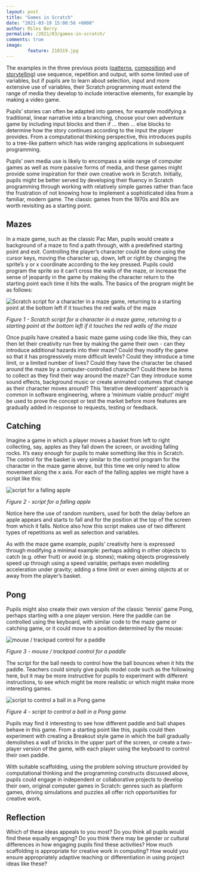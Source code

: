 ```yaml
---
layout: post
title: "Games in Scratch"
date: "2021-03-19 15:00:56 +0000"
author: Miles Berry
permalink: /2021/03/games-in-scratch/
comments: true
image:
        feature: 210319.jpg
---
```


The examples in the three previous posts ([patterns](/2021/03/patterns-in-scratch/), [composition](/2021/03/composition-in-scratch/) and [storytelling](/2021/03/storytelling-in-scratch/)) use sequence, repetition and output, with some limited use of variables, but if pupils are to learn about selection, input and more extensive use of variables, their Scratch programming must extend the range of media they develop to include interactive elements, for example by making a video game.

Pupils’ stories can often be adapted into games, for example modifying a traditional, linear narrative into a branching, choose your own adventure game by including input blocks and then if … then … else blocks to determine how the story continues according to the input the player provides. From a computational thinking perspective, this introduces pupils to a tree-like pattern which has wide ranging applications in subsequent programming.

Pupils’ own media use is likely to encompass a wide range of computer games as well as more passive forms of media, and these games might provide some inspiration for their own creative work in Scratch. Initially, pupils might be better served by developing their fluency in Scratch programming through working with relatively simple games rather than face the frustration of not knowing how to implement a sophisticated idea from a familiar, modern game. The classic games from the 1970s and 80s are worth revisiting as a starting point.

## Mazes

In a maze game, such as the classic Pac Man, pupils would create a background of a maze to find a path through, with a predefined starting point and exit. Controlling the player’s character could be done using the cursor keys, moving the character up, down, left or right by changing the sprite’s y or x coordinate according to the key pressed. Pupils could program the sprite so it can’t cross the walls of the maze, or increase the sense of jeopardy in the game by making the character return to the starting point each time it hits the walls. The basics of the program might be as follows:

![Scratch script for a character in a maze game, returning to a starting point at the bottom left if it touches the red walls of the maze](/images/Fig27.png)

*Figure 1 - Scratch script for a character in a maze game, returning to a starting point at the bottom left if it touches the red walls of the maze*

Once pupils have created a basic maze game using code like this, they can then let their creativity run free by making the game their own - can they introduce additional hazards into their maze? Could they modify the game so that it has progressively more difficult levels? Could they introduce a time limit, or a limited number of lives? Could they have the character be chased around the maze by a computer-controlled character? Could there be items to collect as they find their way around the maze? Can they introduce some sound effects, background music or create animated costumes that change as their character moves around? This ‘iterative development’ approach is common in software engineering, where a ‘minimum viable product’ might be used to prove the concept or test the market before more features are gradually added in response to requests, testing or feedback.

## Catching

Imagine a game in which a player moves a basket from left to right collecting, say, apples as they fall down the screen, or avoiding falling rocks. It’s easy enough for pupils to make something like this in Scratch. The control for the basket is very similar to the control program for the character in the maze game above, but this time we only need to allow movement along the x axis. For each of the falling apples we might have a script like this:

![script for a falling apple](/images/Fig28.png)
 
*Figure 2 - script for a falling apple*

Notice here the use of random numbers, used for both the delay before an apple appears and starts to fall and for the position at the top of the screen from which it falls. Notice also how this script makes use of two different types of repetitions as well as selection and variables.

As with the maze game  example, pupils’ creativity here is expressed through modifying a minimal example: perhaps adding in other objects to catch (e.g. other fruit) or avoid (e.g. stones); making objects progressively speed up through using a speed variable; perhaps even modelling acceleration under gravity; adding a time limit or even aiming objects at or away from the player’s basket.

## Pong

Pupils might also create their own version of the classic ‘tennis’ game Pong, perhaps starting with a one player version. Here the paddle can be controlled using the keyboard, with similar code to the maze game or catching game, or it could move to a position determined by the mouse:

![mouse / trackpad control for a paddle](/images/Fig29.png)

*Figure 3 - mouse / trackpad control for a paddle*

The script for the ball needs to control how the ball bounces when it hits the paddle. Teachers could simply give pupils model code such as the following here, but it may be more instructive for pupils to experiment with different instructions, to see which might be more realistic or which might make more interesting games.

![script to control a ball in a Pong game](/images/Fig30.png)

*Figure 4 - script to control a ball in a Pong game*

Pupils may find it interesting to see how different paddle and ball shapes behave in this game. From a starting point like this, pupils could then experiment with creating a Breakout style game in which the ball gradually demolishes a wall of bricks in the upper part of the screen, or create a two-player version of the game, with each player using the keyboard to control their own paddle.

With suitable scaffolding, using the problem solving structure provided by computational thinking and the programming constructs discussed above, pupils could engage in independent or collaborative projects to develop their own, original computer games in Scratch: genres such as platform games, driving simulations and puzzles all offer rich opportunities for creative work.

## Reflection

Which of these ideas appeals to you most? Do you think all pupils would find these equally engaging? Do you think there may be gender or cultural differences in how engaging pupils find these activities? How much scaffolding is appropriate for creative work in computing? How would you ensure appropriately adaptive teaching or differentiation in using project ideas like these?

